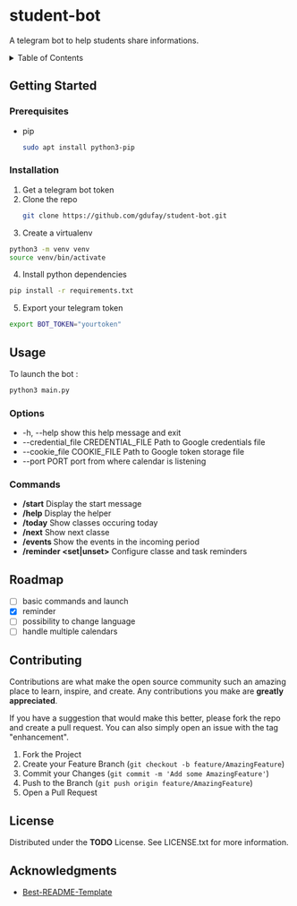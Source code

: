 # student-bot

A telegram bot to help students share informations.

<!-- TABLE OF CONTENTS -->
<details>
  <summary>Table of Contents</summary>
  <ol>
 	<li>
      <a href="#getting-started">Getting Started</a>
      <ul>
        <li><a href="#prerequisites">Prerequisites</a></li>
        <li><a href="#installation">Installation</a></li>
      </ul>
    </li>
    <li>
      <a href="#usage">Usage</a>
      <ul>
        <li><a href="#options">Prerequisites</a></li>
        <li><a href="#commands">Installation</a></li>
      </ul>
    </li>
    <li><a href="#roadmap">Roadmap</a></li>
    <li><a href="#contributing">Contributing</a></li>
    <li><a href="#license">License</a></li>
    <li><a href="#contact">Contact</a></li>
    <li><a href="#acknowledgments">Acknowledgments</a></li>
  </ol>
</details>

## Getting Started

### Prerequisites

<!-- - a telegram bot token -->
<!-- - to get the next classes and events, a google account with a primary calendar should be linked -->

* pip
  ```sh
  sudo apt install python3-pip
  ```

### Installation

1. Get a telegram bot token
2. Clone the repo
   ```sh
   git clone https://github.com/gdufay/student-bot.git
   ```
3. Create a virtualenv
  ```sh
  python3 -m venv venv
  source venv/bin/activate
  ```
4. Install python dependencies
  ```sh
  pip install -r requirements.txt
  ```
5. Export your telegram token
  ```sh
  export BOT_TOKEN="yourtoken"
  ```

## Usage

To launch the bot :

```sh
python3 main.py
```

### Options

- -h, --help show this help message and exit
- --credential\_file CREDENTIAL\_FILE Path to Google credentials file
- --cookie\_file COOKIE\_FILE Path to Google token storage file
- --port PORT port from where calendar is listening 

### Commands

- **/start** Display the start message
- **/help** Display the helper
- **/today** Show classes occuring today
- **/next** Show next classe
- **/events <period>** Show the events in the incoming period
- **/reminder <set|unset>** Configure classe and task reminders

## Roadmap

- [ ] basic commands and launch
- [X] reminder
- [ ] possibility to change language
- [ ] handle multiple calendars

## Contributing

Contributions are what make the open source community such an amazing place to learn, inspire, and create. Any contributions you make are **greatly appreciated**.

If you have a suggestion that would make this better, please fork the repo and create a pull request. You can also simply open an issue with the tag "enhancement".

1. Fork the Project
2. Create your Feature Branch (`git checkout -b feature/AmazingFeature`)
3. Commit your Changes (`git commit -m 'Add some AmazingFeature'`)
4. Push to the Branch (`git push origin feature/AmazingFeature`)
5. Open a Pull Request

## License

Distributed under the **TODO** License. See LICENSE.txt for more information.

## Acknowledgments

* [Best-README-Template](https://github.com/othneildrew/Best-README-Template)
